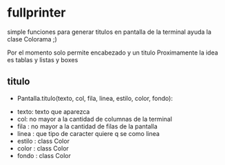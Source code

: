 # fullprinter

simple funciones para generar titulos en pantalla de la terminal
ayuda la clase Colorama ;)

Por el momento solo permite encabezado y un titulo
Proximamente la idea es tablas y listas y boxes


## titulo
* Pantalla.titulo(texto, col, fila, linea, estilo, color, fondo):
- texto: <string> texto que aparezca
- col: <numero> no mayor a la cantidad de columnas de la terminal
- fila : <numero> no mayor a la cantidad de filas de la pantalla
- linea : <string> que tipo de caracter quiere q se como linea
- estilo : class Color
- color : class Color
- fondo : class Color

